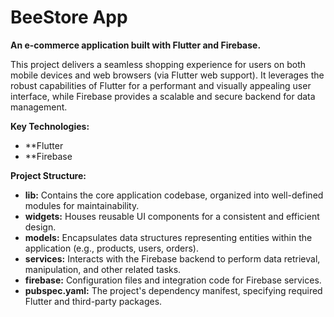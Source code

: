 # BeeStore App

**An e-commerce application built with Flutter and Firebase.**

This project delivers a seamless shopping experience for users on both mobile devices and web browsers (via Flutter web support). It leverages the robust capabilities of Flutter for a performant and visually appealing user interface, while Firebase provides a scalable and secure backend for data management.

**Key Technologies:**

* **Flutter
* **Firebase

**Project Structure:**

* **lib:** Contains the core application codebase, organized into well-defined modules for maintainability.
* **widgets:** Houses reusable UI components for a consistent and efficient design.
* **models:** Encapsulates data structures representing entities within the application (e.g., products, users, orders).
* **services:** Interacts with the Firebase backend to perform data retrieval, manipulation, and other related tasks.
* **firebase:** Configuration files and integration code for Firebase services.
* **pubspec.yaml:** The project's dependency manifest, specifying required Flutter and third-party packages.
